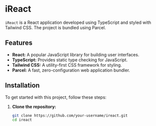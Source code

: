 # iReact

`iReact` is a React application developed using TypeScript and styled with Tailwind CSS. The project is bundled using Parcel.

## Features

- **React:** A popular JavaScript library for building user interfaces.
- **TypeScript:** Provides static type checking for JavaScript.
- **Tailwind CSS:** A utility-first CSS framework for styling.
- **Parcel:** A fast, zero-configuration web application bundler.

## Installation

To get started with this project, follow these steps:

1. **Clone the repository:**

   ```bash
   git clone https://github.com/your-username/ireact.git
   cd ireact
   ```
